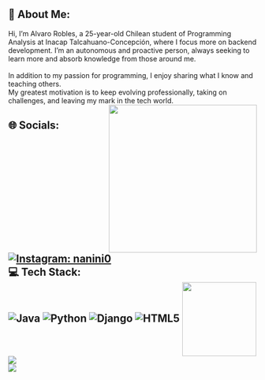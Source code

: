 <h2>💫 About Me:</h2>
<p>Hi, I’m Alvaro Robles, a 25-year-old Chilean student of Programming Analysis at Inacap Talcahuano-Concepción, where I focus more on backend development. I’m an autonomous and proactive person, always seeking to learn more and absorb knowledge from those around me.<br><br>In addition to my passion for programming, I enjoy sharing what I know and teaching others.<br>My greatest motivation is to keep evolving professionally, taking on challenges, and leaving my mark in the tech world.
<img align="right" width=300px  src="https://i.pinimg.com/originals/e8/f4/53/e8f453469a3ec97ecd354df465d73913.gif" /></p>

🌐 Socials:<br>
[![Instagram: nanini0](https://img.shields.io/badge/Instagram-%23E4405F.svg?logo=Instagram&logoColor=white)](https://instagram.com/nanini0) <br>
💻 Tech Stack:<br>
<span>
![Java](https://img.shields.io/badge/java-%23ED8B00.svg?style=for-the-badge&logo=openjdk&logoColor=white)
![Python](https://img.shields.io/badge/python-3670A0?style=for-the-badge&logo=python&logoColor=ffdd54)
![Django](https://img.shields.io/badge/django-%23092E20.svg?style=for-the-badge&logo=django&logoColor=white) 
![HTML5](https://img.shields.io/badge/html5-%23E34F26.svg?style=for-the-badge&logo=html5&logoColor=white)
</span>
<img align="center" width=150px src="https://i.pinimg.com/originals/d2/b6/88/d2b688357b0c20cebde3745a3043108d.gif"/>
![](https://github-readme-stats.vercel.app/api?username=nanini0&theme=dark&hide_border=false&include_all_commits=false&count_private=false)<br/>
![](https://github-readme-stats.vercel.app/api/top-langs/?username=nanini0&theme=dark&hide_border=false&include_all_commits=false&count_private=false&layout=compact)
---


